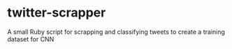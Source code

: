 # twitter-scrapper
A small Ruby script for scrapping and classifying tweets to create a training dataset for CNN
